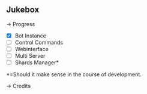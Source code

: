 <h2>Jukebox</h2>

→ Progress

- [x] Bot Instance
- [ ] Control Commands
- [ ] Webinterface
- [ ] Multi Server
- [ ] Shards Manager*

*=Should it make sense in the course of development.

→ Credits<br>
